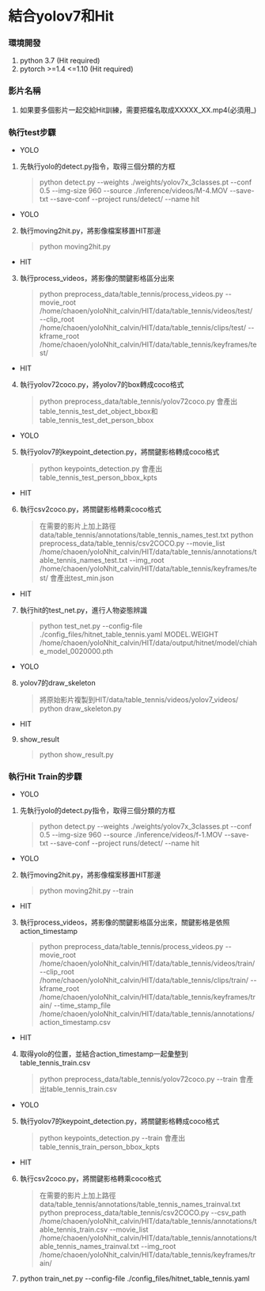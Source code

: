 # 結合yolov7和Hit

### 環境開發

1. python 3.7 (Hit required)
2. pytorch >=1.4 <=1.10 (Hit required)

### 影片名稱

1. 如果要多個影片一起交給Hit訓練，需要把檔名取成XXXXX_XX.mp4(必須用_)


### 執行test步驟
* YOLO
1. 先執行yolo的detect.py指令，取得三個分類的方框
   > python detect.py --weights ./weights/yolov7x_3classes.pt --conf 0.5 --img-size 960 --source ./inference/videos/M-4.MOV --save-txt --save-conf --project runs/detect/ --name hit

* YOLO
2. 執行moving2hit.py，將影像檔案移置HIT那邊
   > python moving2hit.py

* HIT
3. 執行process_videos，將影像的關鍵影格區分出來
   > python preprocess_data/table_tennis/process_videos.py --movie_root /home/chaoen/yoloNhit_calvin/HIT/data/table_tennis/videos/test/ --clip_root /home/chaoen/yoloNhit_calvin/HIT/data/table_tennis/clips/test/ --kframe_root /home/chaoen/yoloNhit_calvin/HIT/data/table_tennis/keyframes/test/

* HIT
4. 執行yolov72coco.py，將yolov7的box轉成coco格式
   > python preprocess_data/table_tennis/yolov72coco.py
   > 會產出table_tennis_test_det_object_bbox和table_tennis_test_det_person_bbox

* YOLO
5. 執行yolov7的keypoint_detection.py，將關鍵影格轉成coco格式
   > python keypoints_detection.py
   > 會產出table_tennis_test_person_bbox_kpts

* HIT
6. 執行csv2coco.py，將關鍵影格轉乘coco格式
   > 在需要的影片上加上路徑 data/table_tennis/annotations/table_tennis_names_test.txt
   > python preprocess_data/table_tennis/csv2COCO.py  --movie_list /home/chaoen/yoloNhit_calvin/HIT/data/table_tennis/annotations/table_tennis_names_test.txt --img_root /home/chaoen/yoloNhit_calvin/HIT/data/table_tennis/keyframes/test/
   > 會產出test_min.json

* HIT
7. 執行hit的test_net.py，進行人物姿態辨識
   > python test_net.py --config-file ./config_files/hitnet_table_tennis.yaml MODEL.WEIGHT /home/chaoen/yoloNhit_calvin/HIT/data/output/hitnet/model/chiahe_model_0020000.pth

* YOLO
8. yolov7的draw_skeleton
   > 將原始影片複製到HIT/data/table_tennis/videos/yolov7_videos/
   > python draw_skeleton.py

* HIT
9. show_result
   > python show_result.py

### 執行Hit Train的步驟
* YOLO
1. 先執行yolo的detect.py指令，取得三個分類的方框
   > python detect.py --weights ./weights/yolov7x_3classes.pt --conf 0.5 --img-size 960 --source ./inference/videos/f-1.MOV --save-txt --save-conf --project runs/detect/ --name hit

* YOLO
2. 執行moving2hit.py，將影像檔案移置HIT那邊
   > python moving2hit.py --train

* HIT
3. 執行process_videos，將影像的關鍵影格區分出來，關鍵影格是依照action_timestamp
   > python preprocess_data/table_tennis/process_videos.py --movie_root /home/chaoen/yoloNhit_calvin/HIT/data/table_tennis/videos/train/ --clip_root /home/chaoen/yoloNhit_calvin/HIT/data/table_tennis/clips/train/ --kframe_root /home/chaoen/yoloNhit_calvin/HIT/data/table_tennis/keyframes/train/ --time_stamp_file /home/chaoen/yoloNhit_calvin/HIT/data/table_tennis/annotations/action_timestamp.csv

* HIT
4. 取得yolo的位置，並結合action_timestamp一起彙整到table_tennis_train.csv
   > python preprocess_data/table_tennis/yolov72coco.py --train
   > 會產出table_tennis_train.csv

* YOLO
5. 執行yolov7的keypoint_detection.py，將關鍵影格轉成coco格式
   > python keypoints_detection.py --train
   > 會產出table_tennis_train_person_bbox_kpts


* HIT
6. 執行csv2coco.py，將關鍵影格轉乘coco格式
   > 在需要的影片上加上路徑 data/table_tennis/annotations/table_tennis_names_trainval.txt
   > python preprocess_data/table_tennis/csv2COCO.py --csv_path /home/chaoen/yoloNhit_calvin/HIT/data/table_tennis/annotations/table_tennis_train.csv --movie_list /home/chaoen/yoloNhit_calvin/HIT/data/table_tennis/annotations/table_tennis_names_trainval.txt --img_root /home/chaoen/yoloNhit_calvin/HIT/data/table_tennis/keyframes/train/

7. python train_net.py --config-file ./config_files/hitnet_table_tennis.yaml